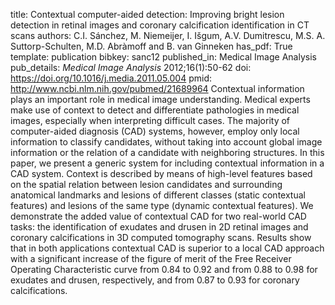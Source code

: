 title: Contextual computer-aided detection: Improving bright lesion detection in retinal images and coronary calcification identification in CT scans
authors: C.I. Sánchez, M. Niemeijer, I. Išgum, A.V. Dumitrescu, M.S. A. Suttorp-Schulten, M.D. Abràmoff and B. van Ginneken
has_pdf: True
template: publication
bibkey: sanc12
published_in: Medical Image Analysis
pub_details: <i>Medical Image Analysis</i> 2012;16(1):50-62
doi: https://doi.org/10.1016/j.media.2011.05.004
pmid: http://www.ncbi.nlm.nih.gov/pubmed/21689964
Contextual information plays an important role in medical image understanding. Medical experts make use of context to detect and differentiate pathologies in medical images, especially when interpreting difficult cases. The majority of computer-aided diagnosis (CAD) systems, however, employ only local information to classify candidates, without taking into account global image information or the relation of a candidate with neighboring structures. In this paper, we present a generic system for including contextual information in a CAD system. Context is described by means of high-level features based on the spatial relation between lesion candidates and surrounding anatomical landmarks and lesions of different classes (static contextual features) and lesions of the same type (dynamic contextual features). We demonstrate the added value of contextual CAD for two real-world CAD tasks: the identification of exudates and drusen in 2D retinal images and coronary calcifications in 3D computed tomography scans. Results show that in both applications contextual CAD is superior to a local CAD approach with a significant increase of the figure of merit of the Free Receiver Operating Characteristic curve from 0.84 to 0.92 and from 0.88 to 0.98 for exudates and drusen, respectively, and from 0.87 to 0.93 for coronary calcifications.

